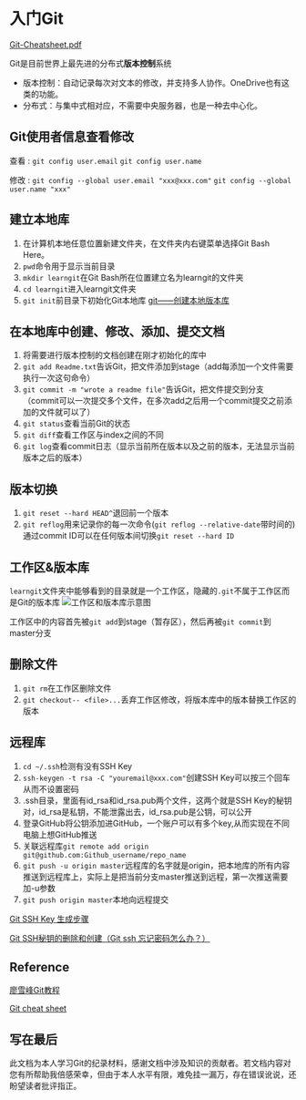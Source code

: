# 入门Git

[Git-Cheatsheet.pdf](https://github.com/JasperMei/-Git/blob/master/Git-Cheatsheet.pdf)

Git是目前世界上最先进的分布式**版本控制**系统
- 版本控制：自动记录每次对文本的修改，并支持多人协作。OneDrive也有这类的功能。
- 分布式：与集中式相对应，不需要中央服务器，也是一种去中心化。

## Git使用者信息查看修改
查看
:   `git config user.email` `git config user.name`

修改
:   `git config --global user.email "xxx@xxx.com"` `git config --global user.name "xxx"`

## 建立本地库
1. 在计算机本地任意位置新建文件夹，在文件夹内右键菜单选择Git Bash Here。
2. `pwd`命令用于显示当前目录
3. `mkdir learngit`在Git Bash所在位置建立名为learngit的文件夹
4. `cd learngit`进入learngit文件夹
5. `git init`前目录下初始化Git本地库
[git——创建本地版本库](https://blog.csdn.net/u012031408/article/details/54407002)

## 在本地库中创建、修改、添加、提交文档
1. 将需要进行版本控制的文档创建在刚才初始化的库中
2. `git add Readme.txt`告诉Git，把文件添加到stage（add每添加一个文件需要执行一次这句命令）
3. `git commit -m "wrote a readme file"`告诉Git，把文件提交到分支（commit可以一次提交多个文件，在多次add之后用一个commit提交之前添加的文件就可以了）
4. `git status`查看当前Git的状态
5. `git diff`查看工作区与index之间的不同
6. `git log`查看commit日志（显示当前所在版本以及之前的版本，无法显示当前版本之后的版本）

## 版本切换
1. `git reset --hard HEAD^`退回前一个版本
2. `git reflog`用来记录你的每一次命令(`git reflog --relative-date`带时间的)
通过commit ID可以在任何版本间切换`git reset --hard ID`

## 工作区&版本库
`learngit`文件夹中能够看到的目录就是一个工作区，隐藏的`.git`不属于工作区而是Git的版本库
![工作区和版本库示意图](https://www.liaoxuefeng.com/files/attachments/919020037470528/0)

工作区中的内容首先被`git add`到stage（暂存区），然后再被`git commit`到master分支

## 删除文件
1. `git rm`在工作区删除文件
2. `git checkout-- <file>...`丢弃工作区修改，将版本库中的版本替换工作区的版本

## 远程库
1. `cd ~/.ssh`检测有没有SSH Key
2. `ssh-keygen -t rsa -C "youremail@xxx.com"`创建SSH Key可以按三个回车从而不设置密码
3. .ssh目录，里面有id_rsa和id_rsa.pub两个文件，这两个就是SSH Key的秘钥对，id_rsa是私钥，不能泄露出去，id_rsa.pub是公钥，可以公开
4. 登录GitHub将公钥添加进GitHub，一个账户可以有多个key,从而实现在不同电脑上想GitHub推送
5. 关联远程库`git remote add origin git@github.com:Github_username/repo_name`
6. `git push -u origin master`远程库的名字就是origin，把本地库的所有内容推送到远程库上，实际上是把当前分支master推送到远程，第一次推送需要加-u参数
7. `git push origin master`本地向远程提交

[Git SSH Key 生成步骤](https://blog.csdn.net/hustpzb/article/details/8230454)

[Git SSH秘钥的删除和创建（Git ssh 忘记密码怎么办？）](https://blog.csdn.net/qq_34902522/article/details/78498664)

## Reference
[廖雪峰Git教程](https://www.liaoxuefeng.com/wiki/896043488029600)

[Git cheat sheet](https://www.atlassian.com/git/tutorials/atlassian-git-cheatsheet)

## 写在最后
此文档为本人学习Git的纪录材料，感谢文档中涉及知识的贡献者。若文档内容对您有所帮助我倍感荣幸，但由于本人水平有限，难免挂一漏万，存在错误讹说，还盼望读者批评指正。